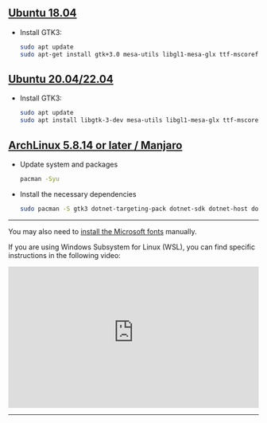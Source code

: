 ## [**Ubuntu 18.04**](#tab/ubuntu1804)

- Install GTK3:

    ```bash
    sudo apt update
    sudo apt-get install gtk+3.0 mesa-utils libgl1-mesa-glx ttf-mscorefonts-installer
    ```

## [**Ubuntu 20.04/22.04**](#tab/ubuntu2004)

- Install GTK3:

    ```bash
    sudo apt update
    sudo apt install libgtk-3-dev mesa-utils libgl1-mesa-glx ttf-mscorefonts-installer
    ```

## [**ArchLinux 5.8.14 or later / Manjaro**](#tab/archlinux2004)

- Update system and packages

    ```bash
    pacman -Syu
    ```

- Install the necessary dependencies

    ```bash
    sudo pacman -S gtk3 dotnet-targeting-pack dotnet-sdk dotnet-host dotnet-runtime mono python mono-msbuild ninja gn aspnet-runtime
    ```

***

You may also need to [install the Microsoft fonts](https://wiki.archlinux.org/title/Microsoft_fonts) manually.

If you are using Windows Subsystem for Linux (WSL), you can find specific instructions in the following video:

<div style="position: relative; width: 100%; padding-bottom: 56.25%;">
    <iframe
        src="https://www.youtube-nocookie.com/embed/GGszH8PDf-w"
        title="YouTube video player"
        frameborder="0"
        allow="accelerometer; autoplay; clipboard-write; encrypted-media; gyroscope; picture-in-picture; web-share"
        allowfullscreen
        style="position: absolute; top: 0; left: 0; width: 100%; height: 100%;">
    </iframe>
</div>

***
